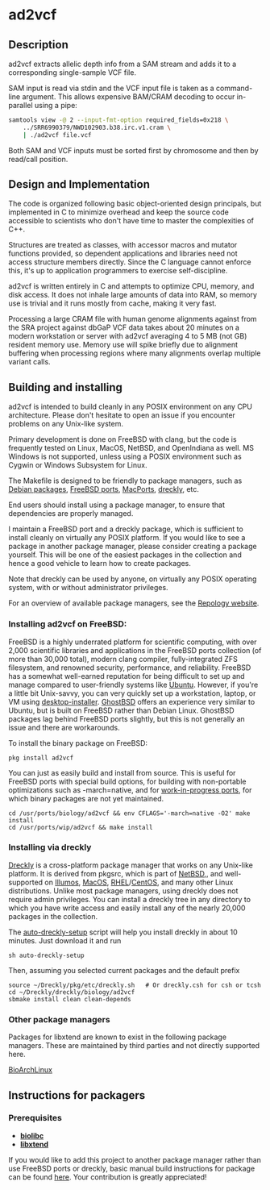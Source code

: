 # ad2vcf

## Description

ad2vcf extracts allelic depth info from a SAM stream and adds it to a
corresponding single-sample VCF file.

SAM input is read via stdin and the VCF input file is taken as a command-line
argument.  This allows expensive BAM/CRAM decoding to occur in-parallel using
a pipe:

```sh
samtools view -@ 2 --input-fmt-option required_fields=0x218 \
    ../SRR6990379/NWD102903.b38.irc.v1.cram \
    | ./ad2vcf file.vcf
```

Both SAM and VCF inputs must be sorted first by chromosome and then by
read/call position.

## Design and Implementation

The code is organized following basic object-oriented design principals, but
implemented in C to minimize overhead and keep the source code accessible to
scientists who don't have time to master the complexities of C++.

Structures are treated as classes, with accessor macros and mutator functions
provided, so dependent applications and libraries need not access
structure members directly.  Since the C language cannot enforce this, it's
up to application programmers to exercise self-discipline.

ad2vcf is written entirely in C and attempts to optimize CPU, memory,
and disk access.  It does not inhale large amounts of data into RAM, so memory
use is trivial and it runs mostly from cache, making it very fast.

Processing a large CRAM file with human genome alignments against from the SRA
project against dbGaP VCF data takes about 20 minutes on a modern workstation
or server with ad2vcf averaging 4 to 5 MB (not GB) resident memory use.
Memory use will spike briefly due to alignment buffering when processing
regions where many alignments overlap multiple variant calls.

## Building and installing

ad2vcf is intended to build cleanly in any POSIX environment on
any CPU architecture.  Please
don't hesitate to open an issue if you encounter problems on any
Unix-like system.

Primary development is done on FreeBSD with clang, but the code is frequently
tested on Linux, MacOS, NetBSD, and OpenIndiana as well.  MS Windows is not supported,
unless using a POSIX environment such as Cygwin or Windows Subsystem for Linux.

The Makefile is designed to be friendly to package managers, such as
[Debian packages](https://www.debian.org/distrib/packages),
[FreeBSD ports](https://www.freebsd.org/ports/),
[MacPorts](https://www.macports.org/), [dreckly](https://github.com/drecklypkg/dreckly), etc.

End users should install using a package manager, to ensure that
dependencies are properly managed.

I maintain a FreeBSD port and a dreckly package, which is sufficient to install
cleanly on virtually any POSIX platform.  If you would like to see a
package in another package manager, please consider creating a package
yourself.  This will be one of the easiest packages in the collection and
hence a good vehicle to learn how to create packages.

Note that dreckly can be used by anyone, on virtually any POSIX operating
system, with or without administrator privileges.

For an overview of available package managers, see the
[Repology website](https://repology.org/).

### Installing ad2vcf on FreeBSD:

FreeBSD is a highly underrated platform for scientific computing, with over
2,000 scientific libraries and applications in the FreeBSD ports collection
(of more than 30,000 total), modern clang compiler, fully-integrated ZFS
filesystem, and renowned security, performance, and reliability.
FreeBSD has a somewhat well-earned reputation for being difficult to set up
and manage compared to user-friendly systems like [Ubuntu](https://ubuntu.com/).
However, if you're a little bit Unix-savvy, you can very quickly set up a
workstation, laptop, or VM using
[desktop-installer](http://www.acadix.biz/desktop-installer.php).
[GhostBSD](https://ghostbsd.org/) offers an experience very similar
to Ubuntu, but is built on FreeBSD rather than Debian Linux.  GhostBSD
packages lag behind FreeBSD ports slightly, but this is not generally
an issue and there are workarounds.

To install the binary package on FreeBSD:

```
pkg install ad2vcf
```

You can just as easily build and install from source.  This is useful for
FreeBSD ports with special build options, for building with non-portable
optimizations such as -march=native, and for 
[work-in-progress ports](https://github.com/outpaddling/freebsd-ports-wip),
for which binary packages are not yet maintained.

```
cd /usr/ports/biology/ad2vcf && env CFLAGS='-march=native -O2' make install
cd /usr/ports/wip/ad2vcf && make install
```

### Installing via dreckly

[Dreckly](https://github.com/drecklypkg/dreckly) is a cross-platform package manager that works on any Unix-like
platform. It is derived from pkgsrc, which is part of [NetBSD](https://www.netbsd.org/),, and well-supported
on [Illumos](https://illumos.org/), [MacOS](https://www.apple.com/macos/),
[RHEL](https://www.redhat.com)/[CentOS](https://www.centos.org/), and
many other Linux distributions.
Unlike most package managers, using dreckly does not require admin privileges.  You can install a dreckly
tree in any directory to which you have write access and easily install any
of the nearly 20,000 packages in the collection.

The
[auto-dreckly-setup](https://github.com/outpaddling/auto-admin/blob/master/User-scripts/auto-dreckly-setup)
script will help you install dreckly in about 10 minutes.  Just download it
and run

```
sh auto-dreckly-setup
```

Then, assuming you selected current packages and the default prefix

```
source ~/Dreckly/pkg/etc/dreckly.sh   # Or dreckly.csh for csh or tcsh
cd ~/Dreckly/dreckly/biology/ad2vcf
sbmake install clean clean-depends
```

### Other package managers

Packages for libxtend are known to exist in the following package managers.
These are maintained by third parties and not directly supported here.

[BioArchLinux](https://github.com/BioArchLinux/Packages)

## Instructions for packagers

### Prerequisites

* **[biolibc](https://github.com/auerlab/biolibc)**
* **[libxtend](https://github.com/outpaddling/libxtend)**

If you would like to add this project to another package manager
rather than use FreeBSD ports or dreckly, basic manual build instructions
for package can be found
[here](https://github.com/outpaddling/Coding-Standards/blob/main/package.md).
Your contribution is greatly appreciated!
